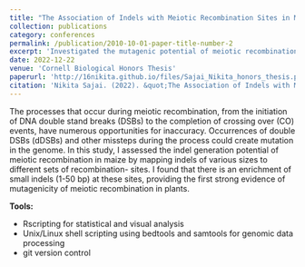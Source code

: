 ```yaml
---
title: "The Association of Indels with Meiotic Recombination Sites in Maize"
collection: publications
category: conferences
permalink: /publication/2010-10-01-paper-title-number-2
excerpt: 'Investigated the mutagenic potential of meiotic recombination in maize by mapping insertions and deletions to various recombination site types (DSBs, COs, hotspots, predicted hotspots)'
date: 2022-12-22
venue: 'Cornell Biological Honors Thesis'
paperurl: 'http://16nikita.github.io/files/Sajai_Nikita_honors_thesis.pdf'
citation: 'Nikita Sajai. (2022). &quot;The Association of Indels with Meiotic Recombination Sites in Maize.&quot; <i>Honors Thesis</i>.'
---
```


The processes that occur during meiotic recombination, from the initiation of DNA double stand breaks (DSBs) to the completion of crossing over (CO) events, have numerous opportunities for inaccuracy. Occurrences of double DSBs (dDSBs) and other missteps during the process could create mutation in the genome. In this study, I assessed the indel generation potential of meiotic recombination in maize by mapping indels of various sizes to different sets of recombination- sites. I found that there is an enrichment of small indels (1-50 bp) at these sites, providing the first strong evidence of mutagenicity of meiotic recombination in plants.

**Tools:**
* Rscripting for statistical and visual analysis
* Unix/Linux shell scripting using bedtools and samtools for genomic data processing
* git version control
